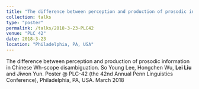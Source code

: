 ```yaml
---
title: "The difference between perception and production of prosodic information in Chinese Wh-scope disambiguation."
collection: talks
type: "poster"
permalink: /talks/2018-3-23-PLC42
venue: "PLC 42"
date: 2018-3-23
location: "Philadelphia, PA, USA"
---
```


The difference between perception and production of prosodic information in Chinese Wh-scope disambiguation. So Young Lee, Hongchen Wu, <b>Lei Liu</b> and Jiwon Yun. Poster @ PLC-42 (the 42nd Annual Penn Linguistics Conference), Philadelphia, PA, USA. March 2018
